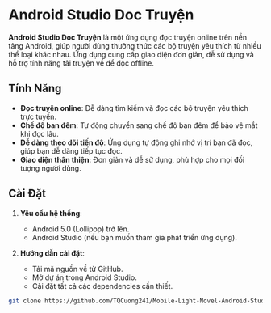 # Android Studio Doc Truyện

**Android Studio Doc Truyện** là một ứng dụng đọc truyện online trên nền tảng Android, giúp người dùng thưởng thức các bộ truyện yêu thích từ nhiều thể loại khác nhau. Ứng dụng cung cấp giao diện đơn giản, dễ sử dụng và hỗ trợ tính năng tải truyện về để đọc offline.

## Tính Năng

- **Đọc truyện online**: Dễ dàng tìm kiếm và đọc các bộ truyện yêu thích trực tuyến.
- **Chế độ ban đêm**: Tự động chuyển sang chế độ ban đêm để bảo vệ mắt khi đọc lâu.
- **Dễ dàng theo dõi tiến độ**: Ứng dụng tự động ghi nhớ vị trí bạn đã đọc, giúp bạn dễ dàng tiếp tục đọc.
- **Giao diện thân thiện**: Đơn giản và dễ sử dụng, phù hợp cho mọi đối tượng người dùng.

## Cài Đặt

1. **Yêu cầu hệ thống**:
   - Android 5.0 (Lollipop) trở lên.
   - Android Studio (nếu bạn muốn tham gia phát triển ứng dụng).

2. **Hướng dẫn cài đặt**:
   - Tải mã nguồn về từ GitHub.
   - Mở dự án trong Android Studio.
   - Cài đặt tất cả các dependencies cần thiết.

```bash
git clone https://github.com/TQCuong241/Mobile-Light-Novel-Android-Studio.git
